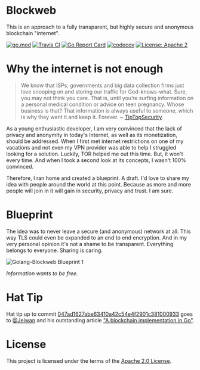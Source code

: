Blockweb
======

This is an approach to a fully transparent, but highly secure and anonymous blockchain "internet".

[![go.mod](https://img.shields.io/github/go-mod/go-version/iwtbf/golang-blockweb?style=flat-square)](https://github.com/iwtbf/golang-blockweb)
[![Travis CI](https://img.shields.io/travis/com/iwtbf/golang-blockweb?style=flat-square)](https://travis-ci.com/iwtbf/golang-blockweb)
[![Go Report Card](https://goreportcard.com/badge/github.com/iwtbf/golang-blockweb)](https://goreportcard.com/report/github.com/iwtbf/golang-blockweb)
[![codecov](https://codecov.io/gh/iwtbf/golang-blockweb/branch/master/graph/badge.svg)](https://codecov.io/gh/iwtbf/golang-blockweb)
[![License: Apache 2](https://img.shields.io/github/license/iwtbf/golang-blockweb?color=blue&style=flat-square)](https://opensource.org/licenses/MIT)

# Why the internet is not enough

> We know that ISPs, governments and big data collection firms just love snooping on and storing our traffic for God-knows-what. Sure, you may not think you care. That is, until you’re surfing information on a personal medical condition or advice on teen pregnancy. Whose business is that? That information is always useful to someone, which is why they want it and keep it. Forever.
~ [TipTopSecurity](https://tiptopsecurity.com/how-does-https-work-rsa-encryption-explained/).

As a young enthusiastic developer, I am very convinced that the lack of privacy and
anonymity in today's Internet, as well as its monetization, should be addressed.
When I first met internet restrictions on one of my vacations and not even my VPN provider
was able to help I struggled looking for a solution. Luckily, TOR helped me out this time.
But, it won't every time. And when I took a second look at its concepts, I wasn't 100%
convinced.

Therefore, I ran home and created a blueprint. A draft. I'd love to share my idea with
people around the world at this point. Because as more and more people will join in
it will gain in security, privacy and trust. I am sure.

# Blueprint

The idea was to never leave a secure (and anonymous) network at all. This way TLS could
even be expanded to an end to end encryption. And in my very personal opinion it's not a
shame to be transparent. Everything belongs to everyone. Sharing is caring.

![Golang-Blockweb Blueprint 1](https://imgur.com/wGOG61f.jpg)

*Information wants to be free.*

# Hat Tip

Hat tip up to commit [047ad1627abe63410a42c54e4f2901c381000933](https://github.com/iwtbf/golang-blockweb/commit/047ad1627abe63410a42c54e4f2901c381000933)
goes to [@Jeiwan](https://github.com/jeiwan) and his outstanding article ["A blockchain implementation in Go"](https://jeiwan.net/posts/building-blockchain-in-go-part-1/).

# License

This project is licensed under the terms of the [Apache 2.0 License](https://github.com/iwtbf/golang-blockweb/blob/master/LICENSE).
